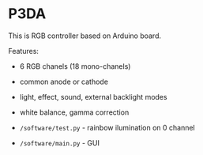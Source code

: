 # P3DA

This is RGB controller based on Arduino board.

Features:
- 6 RGB chanels (18 mono-chanels)
- common anode or cathode
- light, effect, sound, external backlight modes
- white balance, gamma correction

- `/software/test.py` - rainbow ilumination on 0 channel
- `/software/main.py` - GUI
